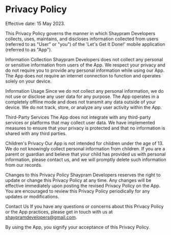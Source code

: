 # Privacy Policy

Effective date: 15 May 2023.

This Privacy Policy governs the manner in which Shaypram Developers collects, uses, maintains, and discloses information collected from users (referred to as "User" or "you") of the 'Let's Get It Done!' mobile application (referred to as "App").

Information Collection
Shaypram Developers does not collect any personal or sensitive information from users of the App. We respect your privacy and do not require you to provide any personal information while using our App. The App does not require an internet connection to function and operates solely on your device.

Information Usage
Since we do not collect any personal information, we do not use or disclose any user data for any purpose. The App operates in a completely offline mode and does not transmit any data outside of your device. We do not track, store, or analyze any user activity within the App.

Third-Party Services
The App does not integrate with any third-party services or platforms that may collect user data. We have implemented measures to ensure that your privacy is protected and that no information is shared with any third parties.

Children's Privacy
Our App is not intended for children under the age of 13. We do not knowingly collect personal information from children. If you are a parent or guardian and believe that your child has provided us with personal information, please contact us, and we will promptly delete such information from our records.

Changes to this Privacy Policy
Shaypram Developers reserves the right to update or change this Privacy Policy at any time. Any changes will be effective immediately upon posting the revised Privacy Policy on the App. You are encouraged to review this Privacy Policy periodically for any updates or modifications.

Contact Us
If you have any questions or concerns about this Privacy Policy or the App practices, please get in touch with us at shaypramdevelopers@gmail.com.

By using the App, you signify your acceptance of this Privacy Policy.
